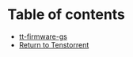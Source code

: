 # Table of contents

* [tt-firmware-gs](README.md)
* [Return to Tenstorrent](http://127.0.0.1:5000/o/-MlGnS4jLFVv4JjbviID/s/YH0NkcMJgtVy0Po3TGtY/)
